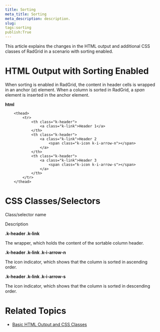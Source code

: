 ```yaml
---
title: Sorting
meta_title: Sorting
meta_description: description.
slug: 
tags:sorting
publish:True
---
```



This article explains the changes in the HTML output and additional CSS classes of RadGrid in a scenario with sorting
				enabled.
			

# HTML Output with Sorting Enabled

When sorting is enabled in RadGrid, the content in header cells is wrapped in an anchor (*a*)
					element. When a column is sorted in RadGrid, a *span* element is inserted in the anchor element.
				


 __html__
    


		<thead>
			<tr>
				<th class="k-header">
					<a class="k-link">Header 1</a>
				</th>
				<th class="k-header">
					<a class="k-link">Header 2
						<span class="k-icon k-i-arrow-n"></span>
					</a>
				</th>
				<th class="k-header">
					<a class="k-link">Header 3
						<span class="k-icon k-i-arrow-s"></span>
					</a>
				</th>
			</tr>
		</thead>



# CSS Classes/Selectors

Class/selector name

Description

__.k-header .k-link__

The wrapper, which holds the content of the sortable column header.

__.k-header .k-link .k-i-arrow-n__

The icon indicator, which shows that the column is sorted in ascending order.

__.k-header .k-link .k-i-arrow-s__

The icon indicator, which shows that the column is sorted in descending order.

# Related Topics

 * [Basic HTML Output and CSS Classes]({{slug:basic-html-output-and-css-classes}})
